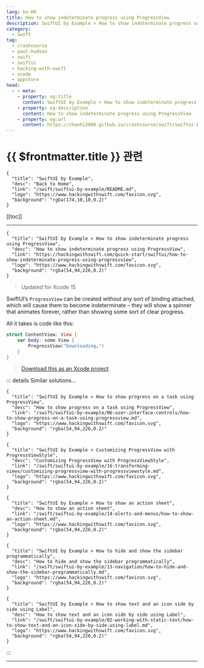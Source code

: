 ```yaml
---
lang: ko-KR
title: How to show indeterminate progress using ProgressView
description: SwiftUI by Example > How to show indeterminate progress using ProgressView
category:
  - Swift
tag: 
  - crashcourse
  - paul-hudson
  - swift
  - swiftui
  - hacking-with-swift
  - xcode
  - appstore
head:
  - - meta:
    - property: og:title
      content: SwiftUI by Example > How to show indeterminate progress using ProgressView
    - property: og:description
      content: How to show indeterminate progress using ProgressView
    - property: og:url
      content: https://chanhi2000.github.io/crashcourse/swift/swiftui-by-example/06-user-interface-controls/how-to-show-indeterminate-progress-using-progressview.html
---
```


# {{ $frontmatter.title }} 관련

```component VPCard
{
  "title": "SwiftUI by Example",
  "desc": "Back to Home",
  "link": "/swift/swiftui-by-example/README.md",
  "logo": "https://www.hackingwithswift.com/favicon.svg",
  "background": "rgba(174,10,10,0.2)"
}
```

[[toc]]

---

```component VPCard
{
  "title": "SwiftUI by Example > How to show indeterminate progress using ProgressView",
  "desc": "How to show indeterminate progress using ProgressView",
  "link": "https://hackingwithswift.com/quick-start/swiftui/how-to-show-indeterminate-progress-using-progressview",
  "logo": "https://www.hackingwithswift.com/favicon.svg",
  "background": "rgba(54,94,226,0.2)"
}
```

> Updated for Xcode 15

SwiftUI’s `ProgressView` can be created without any sort of binding attached, which will cause them to become indeterminate – they will show a spinner that animates forever, rather than showing some sort of clear progress.

All it takes is code like this:

```swift
struct ContentView: View {
    var body: some View {
        ProgressView("Downloading…")
    }
}
```

> [<FontIcon icon="fas fa-file-zipper"/>Download this as an Xcode project](https://www.hackingwithswift.com/files/projects/swiftui/how-to-show-indeterminate-progress-using-progressview-1.zip)

<VidStack src="https://www.hackingwithswift.com/img/books/quick-start/swiftui/how-to-show-indeterminate-progress-using-progressview-1~dark.mp4" />

::: details Similar solutions…

```component VPCard
{
  "title": "SwiftUI by Example > How to show progress on a task using ProgressView",
  "desc": "How to show progress on a task using ProgressView",
  "link": "/swift/swiftui-by-example/06-user-interface-controls/how-to-show-progress-on-a-task-using-progressview.md",
  "logo": "https://www.hackingwithswift.com/favicon.svg",
  "background": "rgba(54,94,226,0.2)"
}
```

```component VPCard
{
  "title": "SwiftUI by Example > Customizing ProgressView with ProgressViewStyle",
  "desc": "Customizing ProgressView with ProgressViewStyle",
  "link": "/swift/swiftui-by-example/16-transforming-views/customizing-progressview-with-progressviewstyle.md",
  "logo": "https://www.hackingwithswift.com/favicon.svg",
  "background": "rgba(54,94,226,0.2)"
}
```

```component VPCard
{
  "title": "SwiftUI by Example > How to show an action sheet",
  "desc": "How to show an action sheet",
  "link": "/swift/swiftui-by-example/14-alerts-and-menus/how-to-show-an-action-sheet.md",
  "logo": "https://www.hackingwithswift.com/favicon.svg",
  "background": "rgba(54,94,226,0.2)"
}
```

```component VPCard
{
  "title": "SwiftUI by Example > How to hide and show the sidebar programmatically",
  "desc": "How to hide and show the sidebar programmatically",
  "link": "/swift/swiftui-by-example/13-navigation/how-to-hide-and-show-the-sidebar-programmatically.md",
  "logo": "https://www.hackingwithswift.com/favicon.svg",
  "background": "rgba(54,94,226,0.2)"
}
```

```component VPCard
{
  "title": "SwiftUI by Example > How to show text and an icon side by side using Label",
  "desc": "How to show text and an icon side by side using Label",
  "link": "/swift/swiftui-by-example/02-working-with-static-text/how-to-show-text-and-an-icon-side-by-side-using-label.md",
  "logo": "https://www.hackingwithswift.com/favicon.svg",
  "background": "rgba(54,94,226,0.2)"
}
```

:::

---

<TagLinks />